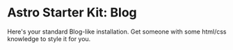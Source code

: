 # Astro Starter Kit: Blog

Here's your standard Blog-like installation. Get someone with some html/css knowledge to style it for you.

